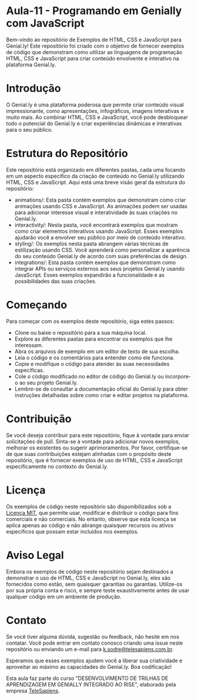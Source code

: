 # Aula-11 - Programando em Genially com JavaScript
Bem-vindo ao repositório de Exemplos de HTML, CSS e JavaScript para Genial.ly! Este repositório foi criado com o objetivo de fornecer exemplos de código que demonstram como utilizar as linguagens de programação HTML, CSS e JavaScript para criar conteúdo envolvente e interativo na plataforma Genial.ly.

# Introdução
O Genial.ly é uma plataforma poderosa que permite criar conteúdo visual impressionante, como apresentações, infográficos, imagens interativas e muito mais. Ao combinar HTML, CSS e JavaScript, você pode desbloquear todo o potencial do Genial.ly e criar experiências dinâmicas e interativas para o seu público.

# Estrutura do Repositório
Este repositório está organizado em diferentes pastas, cada uma focando em um aspecto específico da criação de conteúdo no Genial.ly utilizando HTML, CSS e JavaScript. Aqui está uma breve visão geral da estrutura do repositório:

- animations/: Esta pasta contém exemplos que demonstram como criar animações usando CSS e JavaScript. As animações podem ser usadas para adicionar interesse visual e interatividade às suas criações no Genial.ly.
- interactivity/: Nesta pasta, você encontrará exemplos que mostram como criar elementos interativos usando JavaScript. Esses exemplos ajudarão você a envolver seu público por meio de conteúdo interativo.
- styling/: Os exemplos nesta pasta abrangem várias técnicas de estilização usando CSS. Você aprenderá como personalizar a aparência do seu conteúdo Genial.ly de acordo com suas preferências de design.
- integrations/: Esta pasta contém exemplos que demonstram como integrar APIs ou serviços externos aos seus projetos Genial.ly usando JavaScript. Esses exemplos expandirão a funcionalidade e as possibilidades das suas criações.

# Começando
Para começar com os exemplos deste repositório, siga estes passos:

- Clone ou baixe o repositório para a sua máquina local.
- Explore as diferentes pastas para encontrar os exemplos que lhe interessam.
- Abra os arquivos de exemplo em um editor de texto de sua escolha.
- Leia o código e os comentários para entender como ele funciona.
- Copie e modifique o código para atender às suas necessidades específicas.
- Cole o código modificado no editor de código do Genial.ly ou incorpore-o ao seu projeto Genial.ly.
- Lembre-se de consultar a documentação oficial do Genial.ly para obter instruções detalhadas sobre como criar e editar projetos na plataforma.

# Contribuição
Se você deseja contribuir para este repositório, fique à vontade para enviar solicitações de pull. Sinta-se à vontade para adicionar novos exemplos, melhorar os existentes ou sugerir aprimoramentos. Por favor, certifique-se de que suas contribuições estejam alinhadas com o propósito deste repositório, que é fornecer exemplos de uso de HTML, CSS e JavaScript especificamente no contexto do Genial.ly.

# Licença
Os exemplos de código neste repositório são disponibilizados sob a [Licença MIT](https://api.github.com/licenses/mit), que permite usar, modificar e distribuir o código para fins comerciais e não comerciais. No entanto, observe que esta licença se aplica apenas ao código e não abrange quaisquer recursos ou ativos específicos que possam estar incluídos nos exemplos.

# Aviso Legal
Embora os exemplos de código neste repositório sejam destinados a demonstrar o uso de HTML, CSS e JavaScript no Genial.ly, eles são fornecidos como estão, sem quaisquer garantias ou garantias. Utilize-os por sua própria conta e risco, e sempre teste exaustivamente antes de usar qualquer código em um ambiente de produção.

# Contato
Se você tiver alguma dúvida, sugestão ou feedback, não hesite em nos contatar. Você pode entrar em contato conosco criando uma issue neste repositório ou enviando um e-mail para k.sodre@telesapiens.com.br.

Esperamos que esses exemplos ajudem você a liberar sua criatividade e aproveitar ao máximo as capacidades do Genial.ly. Boa codificação!

Esta aula faz parte do curso "DESENVOLVIMENTO DE TRILHAS DE APRENDIZAGEM EM GENIALLY INTEGRADO AO RISE", elaborado pela empresa [TeleSapiens](https://telesapiens.com.br/).
